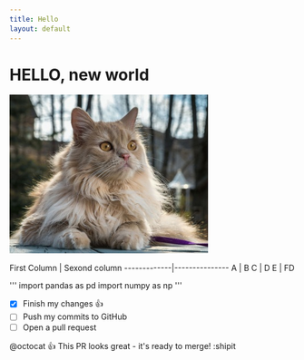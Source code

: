 ```yaml
---
title: Hello
layout: default
---
```


# HELLO, new world
![Image](images/persidskaya-koshka.jpg)

<p>
First Column | Sexond column
-------------|---------------
A | B
C | D
E | FD
</p>

''' import pandas as pd
import numpy as np
'''

- [x] Finish my changes :+1:
- [ ] Push my commits to GitHub
- [ ] Open a pull request

@octocat :+1: This PR looks great - it's ready to merge! :shipit
